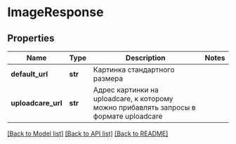 # ImageResponse

## Properties
Name | Type | Description | Notes
------------ | ------------- | ------------- | -------------
**default_url** | **str** | Картинка стандартного размера | 
**uploadcare_url** | **str** | Адрес картинки на uploadcare, к которому можно прибавлять запросы в формате uploadcare | 

[[Back to Model list]](../README.md#documentation-for-models) [[Back to API list]](../README.md#documentation-for-api-endpoints) [[Back to README]](../README.md)

